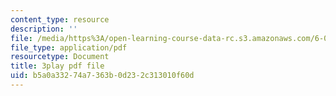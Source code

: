 ```yaml
---
content_type: resource
description: ''
file: /media/https%3A/open-learning-course-data-rc.s3.amazonaws.com/6-002-circuits-and-electronics-spring-2007/b5a0a33274a7363b0d232c313010f60d_bEJ0-8pANA4.pdf
file_type: application/pdf
resourcetype: Document
title: 3play pdf file
uid: b5a0a332-74a7-363b-0d23-2c313010f60d
---
```

